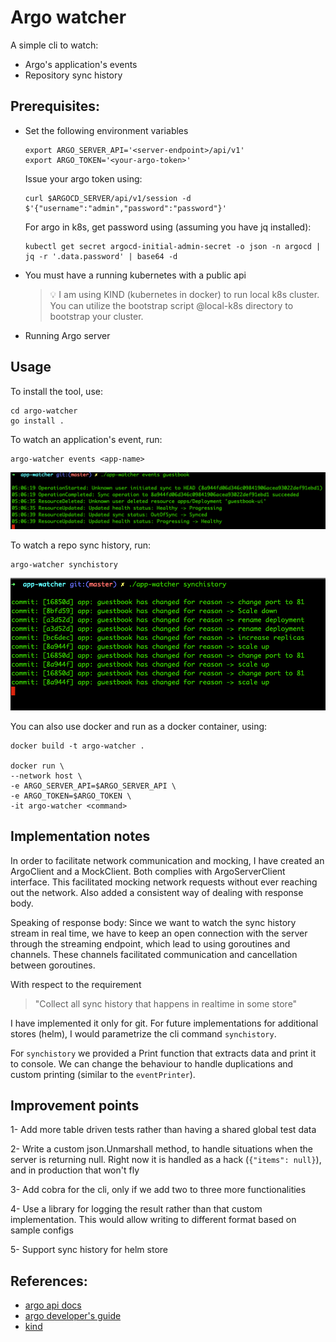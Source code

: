 # Argo watcher
A simple cli to watch:
 - Argo's application's events
 - Repository sync history


## Prerequisites:

- Set the following environment variables
    ```shell
    export ARGO_SERVER_API='<server-endpoint>/api/v1'
    export ARGO_TOKEN='<your-argo-token>'
    ```

    Issue your argo token using:
    ```shell
    curl $ARGOCD_SERVER/api/v1/session -d $'{"username":"admin","password":"password"}'
    ```
    
    For argo in k8s, get password using (assuming you have jq installed):
    ```shell
    kubectl get secret argocd-initial-admin-secret -o json -n argocd | jq -r '.data.password' | base64 -d
    ```

- You must have a running kubernetes with a public api

    > 💡 I am using KIND (kubernetes in docker) to run local k8s cluster. You can utilize the bootstrap script
    > @local-k8s directory to bootstrap your cluster.

- Running Argo server

## Usage

To install the tool, use:

```shell
cd argo-watcher
go install .
```

To watch an application's event, run:
```shell
argo-watcher events <app-name>
```

![image](https://github.com/obanby/argo-watcher/blob/master/assets/events_example.png)

To watch a repo sync history, run: 
```shell
argo-watcher synchistory
```

![image](https://github.com/obanby/argo-watcher/blob/master/assets/repo-synch-history-example.png)

You can also use docker and run as a docker container, using:
```shell
docker build -t argo-watcher .

docker run \
--network host \
-e ARGO_SERVER_API=$ARGO_SERVER_API \
-e ARGO_TOKEN=$ARGO_TOKEN \
-it argo-watcher <command>
```

## Implementation notes

In order to facilitate network communication and mocking, I have created an ArgoClient and a MockClient. Both 
complies with ArgoServerClient interface. This facilitated mocking network requests without ever reaching out 
the network. Also added a consistent way of dealing with response body.

Speaking of response body: Since we want to watch the sync history stream in real time, we have to keep an open 
connection with the server through the streaming endpoint, which lead to using goroutines and channels. 
These channels facilitated communication and cancellation between goroutines.

With respect to the requirement
> "Collect all sync history that happens in realtime in some store"

I have implemented it only for git. For future implementations for additional stores (helm), I would parametrize the
cli command `synchistory`.

For `synchistory` we provided a Print function that extracts data and print it to console. We can change 
the behaviour to handle duplications and custom printing (similar to the `eventPrinter`).

## Improvement points

1- Add more table driven tests rather than having a shared 
global test data

2- Write a custom json.Unmarshall method, to handle situations when 
the server is returning null. Right now it is handled as a hack (`{"items": null}`), 
and in production that won't fly

3- Add cobra for the cli, only if we add two to three more functionalities 

4- Use a library for logging the result rather than that custom implementation. This would allow 
writing to different format based on sample configs

5- Support sync history for helm store

## References:

* [argo api docs](https://argoproj.github.io/argo-cd/developer-guide/api-docs/)
* [argo developer's guide](https://argo-cd.readthedocs.io/en/stable/developer-guide/)
* [kind](https://kind.sigs.k8s.io/)
